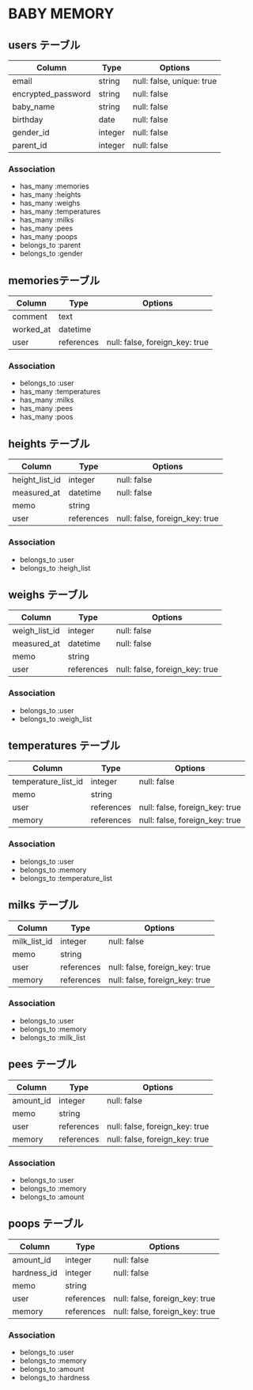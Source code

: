 # BABY MEMORY

## users テーブル

| Column             | Type       | Options                        |
| ------------------ | ---------- | ------------------------------ |
| email              | string     | null: false, unique: true      |
| encrypted_password | string     | null: false                    |
| baby_name          | string     | null: false                    |
| birthday           | date       | null: false                    |
| gender_id          | integer    | null: false                    |
| parent_id          | integer    | null: false                    |

### Association
- has_many   :memories
- has_many   :heights
- has_many   :weighs
- has_many   :temperatures
- has_many   :milks
- has_many   :pees
- has_many   :poops
- belongs_to :parent
- belongs_to :gender

## memoriesテーブル

| Column             | Type       | Options                        |
| ------------------ | ---------- | ------------------------------ |
| comment            | text       |                                |
| worked_at          | datetime   |                                |
| user               | references | null: false, foreign_key: true |

### Association
- belongs_to    :user
- has_many      :temperatures
- has_many      :milks
- has_many      :pees
- has_many      :poos

## heights テーブル

| Column             | Type       | Options                        |
| ------------------ | ---------- | ------------------------------ |
| height_list_id     | integer    | null: false                    |
| measured_at        | datetime   | null: false                    |
| memo               | string     |                                |
| user               | references | null: false, foreign_key: true |

### Association
- belongs_to    :user
- belongs_to    :heigh_list

## weighs テーブル

| Column             | Type       | Options                        |
| ------------------ | ---------- | ------------------------------ |
| weigh_list_id      | integer    | null: false                    |
| measured_at        | datetime   | null: false                    |
| memo               | string     |                                |
| user               | references | null: false, foreign_key: true |

### Association
- belongs_to    :user
- belongs_to    :weigh_list

## temperatures テーブル

| Column             | Type       | Options                        |
| ------------------ | ---------- | ------------------------------ |
| temperature_list_id| integer    | null: false                    |
| memo               | string     |                                |
| user               | references | null: false, foreign_key: true |
| memory             | references | null: false, foreign_key: true |

### Association
- belongs_to    :user
- belongs_to    :memory
- belongs_to    :temperature_list

## milks テーブル

| Column             | Type       | Options                        |
| ------------------ | ---------- | ------------------------------ |
| milk_list_id       | integer    | null: false                    |
| memo               | string     |                                |
| user               | references | null: false, foreign_key: true |
| memory             | references | null: false, foreign_key: true |

### Association
- belongs_to    :user
- belongs_to    :memory
- belongs_to    :milk_list

## pees テーブル

| Column             | Type       | Options                        |
| ------------------ | ---------- | ------------------------------ |
| amount_id          | integer    | null: false                    |
| memo               | string     |                                |
| user               | references | null: false, foreign_key: true |
| memory             | references | null: false, foreign_key: true |

### Association
- belongs_to    :user
- belongs_to    :memory
- belongs_to    :amount

## poops テーブル

| Column             | Type       | Options                        |
| ------------------ | ---------- | ------------------------------ |
| amount_id          | integer    | null: false                    |
| hardness_id        | integer    | null: false                    |
| memo               | string     |                                |
| user               | references | null: false, foreign_key: true |
| memory             | references | null: false, foreign_key: true |

### Association
- belongs_to    :user
- belongs_to    :memory
- belongs_to    :amount
- belongs_to    :hardness
